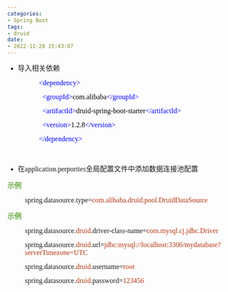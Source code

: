 ```yaml
---
categories:
- Spring Boot
tags:
- druid
date:
- 2022-11-28 15:43:07
---
```


<ul style="list-style-type:disc">
    <li><span style="font-size:12.0pt"><span style="font-family:&quot;Microsoft YaHei UI&quot;">导入相关依赖</span></span>
    </li>
</ul>
<p style="margin-left:72px"><span style="font-size:12.0pt"><span style="font-family:&quot;Comic Sans MS&quot;"><span
                style="color:blue">&lt;dependency&gt;</span></span></span></p>
<p style="margin-left:72px"><span style="font-size:12.0pt"><span
            style="font-family:&quot;Comic Sans MS&quot;">&nbsp;&nbsp;<span
                style="color:blue">&lt;groupId&gt;</span><span style="color:black">com.alibaba</span><span
                style="color:blue">&lt;/groupId&gt;</span></span></span></p>
<p style="margin-left:72px"><span style="font-size:12.0pt"><span
            style="font-family:&quot;Comic Sans MS&quot;">&nbsp;&nbsp;<span
                style="color:blue">&lt;artifactId&gt;</span><span
                style="color:black">druid-spring-boot-starter</span><span
                style="color:blue">&lt;/artifactId&gt;</span></span></span></p>
<p style="margin-left:72px"><span style="font-size:12.0pt"><span
            style="font-family:&quot;Comic Sans MS&quot;">&nbsp;&nbsp;<span
                style="color:blue">&lt;version&gt;</span><span style="color:black">1.2.8</span><span
                style="color:blue">&lt;/version&gt;</span></span></span></p>
<p style="margin-left:72px"><span style="font-size:12.0pt"><span style="font-family:&quot;Comic Sans MS&quot;"><span
                style="color:blue">&lt;/dependency&gt;</span></span></span></p>
<p><span style="font-size:12.0pt"><span style="font-family:SimSun">&nbsp;</span></span></p>
<ul style="list-style-type:disc">
    <li><span style="font-size:12.0pt"><span style="font-family:&quot;Microsoft YaHei UI&quot;">在</span></span><span
            style="font-size:12.0pt"><span
                style="font-family:&quot;Comic Sans MS&quot;">application.perporties</span></span><span
            style="font-size:12.0pt"><span
                style="font-family:&quot;Microsoft YaHei UI&quot;">全局配置文件中添加数据连接池配置</span></span></li>
</ul>
<p><span style="font-size:12.0pt"><span style="font-family:&quot;Microsoft YaHei UI&quot;"><span
                style="color:#70ad47"><strong>示例</strong></span></span></span></p>
<p style="margin-left: 40px;"><span style="font-size:12.0pt"><span
            style="font-family:&quot;Comic Sans MS&quot;">spring.datasource.type=<span
                style="color:#b43512">com.alibaba.druid.pool.DruidDataSource</span></span></span></p>
<p><span style="font-size:12.0pt"><span style="font-family:&quot;Microsoft YaHei UI&quot;"><span
                style="color:#70ad47"><strong>示例</strong></span></span></span></p>
<p style="margin-left: 40px;"><span style="font-size:12.0pt"><span
            style="font-family:&quot;Comic Sans MS&quot;">spring.datasource.<span
                style="color:#b43512">druid</span>.driver-class-name=<span style="color:#b43512">com.mysql</span><span
                style="color:#b43512">.cj</span><span style="color:#b43512">.jdbc.Driver</span></span></span></p>
<p style="margin-left: 40px;"><span style="font-size:12.0pt"><span
            style="font-family:&quot;Comic Sans MS&quot;">spring.datasource.<span
                style="color:#b43512">druid</span>.url=<span
                style="color:#b43512">jdbc:mysql://localhost:3306/mydatabase?serverTimezone=</span><span
                style="color:#b43512">UTC</span></span></span></p>
<p style="margin-left: 40px;"><span style="font-size:12.0pt"><span
            style="font-family:&quot;Comic Sans MS&quot;">spring.datasource.<span
                style="color:#b43512">druid</span>.username=<span style="color:#b43512">root</span></span></span></p>
<p style="margin-left: 40px;"><span style="font-size:12.0pt"><span
            style="font-family:&quot;Comic Sans MS&quot;">spring.datasource.<span
                style="color:#b43512">druid</span>.password=<span style="color:#b43512">123456</span></span></span></p>
<p><span style="font-size:12.0pt"><span style="font-family:&quot;Comic Sans MS&quot;">&nbsp;</span></span></p>